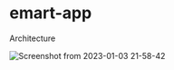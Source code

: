 # emart-app

Architecture

![Screenshot from 2023-01-03 21-58-42](https://user-images.githubusercontent.com/65907580/210610821-40ccd6b3-eec8-4e7e-b187-017ff4edd7c8.png)
